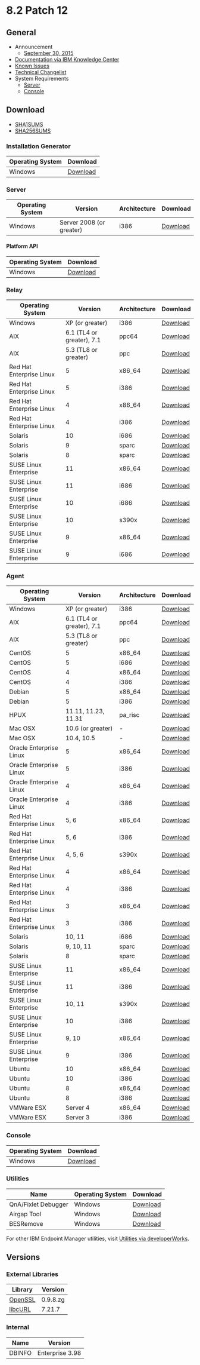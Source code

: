 # 8.2 Patch 12

## General
* Announcement
	* [September 30, 2015](https://bigmail.bigfix.com/pipermail/besadmin-announcements/2015-September/002942.html)
* [Documentation via IBM Knowledge Center](https://www-01.ibm.com/support/knowledgecenter/SS63NW_8.2.0/com.ibm.tem.doc_8.2/lifecyclewelcome.html)
* [Known Issues](https://www-01.ibm.com/support/docview.wss?uid=swg21571487)
* [Technical Changelist](https://support.bigfix.com/bes/changes/fullchangelist-82.txt)
* System Requirements
	* [Server](https://www-01.ibm.com/support/docview.wss?uid=swg21505691)
	* [Console](https://www-01.ibm.com/support/docview.wss?uid=swg21505693)

## Download
* [SHA1SUMS](SHA1SUMS)
* [SHA256SUMS](SHA256SUMS)

### Installation Generator
| Operating System | Download |
| ---------------- | -------- |
| Windows | [Download](http://software.bigfix.com/download/bes/82/BigFix-BES-8.2.1472.0.exe) |

### Server
| Operating System | Version | Architecture | Download |
| ---------------- | ------- | ------------ | -------- |
| Windows | Server 2008 (or greater) | i386 | [Download](http://software.bigfix.com/download/bes/82/BigFix-BES-Server-8.2.1472.0.exe) |

#### Platform API
| Operating System | Download |
| ---------------- | -------- |
| Windows | [Download](http://software.bigfix.com/download/bes/82/BigFix-BES-ServerAPI-8.2.1472.0.exe) |

### Relay
| Operating System | Version | Architecture | Download |
| ---------------- | ------- | ------------ | -------- |
| Windows | XP (or greater) | i386 | [Download](http://software.bigfix.com/download/bes/82/BigFix-BES-Relay-8.2.1472.0.exe) |
| AIX | 6.1 (TL4 or greater), 7.1 | ppc64 | [Download](http://software.bigfix.com/download/bes/82/BESRelay-8.2.1472.0.ppc64_aix61.pkg) |
| AIX | 5.3 (TL8 or greater) | ppc | [Download](http://software.bigfix.com/download/bes/82/BESRelay-8.2.1472.0.ppc_aix53.pkg) |
| Red Hat Enterprise Linux | 5 | x86_64 | [Download](http://software.bigfix.com/download/bes/82/BESRelay-8.2.1472.0-rhe5.x86_84.rpm) |
| Red Hat Enterprise Linux | 5 | i386 | [Download](http://software.bigfix.com/download/bes/82/BESRelay-8.2.1472.0-rhe5.i386.rpm) |
| Red Hat Enterprise Linux | 4 | x86_64 | [Download](http://software.bigfix.com/download/bes/82/BESRelay-8.2.1472.0-rhe4.x86_64.rpm) |
| Red Hat Enterprise Linux | 4 | i386 | [Download](http://software.bigfix.com/download/bes/82/BESRelay-8.2.1472.0-rhe5.i386.rpm) |
| Solaris | 10 | i686 | [Download](http://software.bigfix.com/download/bes/82/BESRelay-8.2.1472.0.x86_sol10.pkg) |
| Solaris | 9 | sparc | [Download](http://software.bigfix.com/download/bes/82/BESRelay-8.2.1472.0.sparc_sol9.pkg) |
| Solaris | 8 | sparc | [Download](http://software.bigfix.com/download/bes/82/BESRelay-8.2.1472.0.sparc_sol8.pkg) |
| SUSE Linux Enterprise | 11 | x86_64 | [Download](http://software.bigfix.com/download/bes/82/BESRelay-8.2.1472.0-sle11.x86_64.rpm) |
| SUSE Linux Enterprise | 11 | i686 | [Download](http://software.bigfix.com/download/bes/82/BESRelay-8.2.1472.0-sle11.i586.rpm) |
| SUSE Linux Enterprise | 10 | i686 | [Download](http://software.bigfix.com/download/bes/82/BESRelay-8.2.1472.0-sle10.i586.rpm) |
| SUSE Linux Enterprise | 10 | s390x | [Download](http://software.bigfix.com/download/bes/82/BESRelay-8.2.1472.0-sle10.s390x.rpm) |
| SUSE Linux Enterprise | 9 | x86_64 | [Download](http://software.bigfix.com/download/bes/82/BESRelay-8.2.1472.0-sle9.x86_64.rpm) |
| SUSE Linux Enterprise | 9 | i686 | [Download](http://software.bigfix.com/download/bes/82/BESRelay-8.2.1472.0-sle9.i586.rpm) |

### Agent
| Operating System | Version | Architecture | Download |
| ---------------- | ------- | ------------ | -------- |
| Windows | XP (or greater) | i386 | [Download](http://software.bigfix.com/download/bes/82/BigFix-BES-Client-8.2.1472.0.exe) |
| AIX | 6.1 (TL4 or greater), 7.1 | ppc64 | [Download](http://software.bigfix.com/download/bes/82/BESAgent-8.2.1472.0.ppc64_aix61.pkg) |
| AIX | 5.3 (TL8 or greater) | ppc | [Download](http://software.bigfix.com/download/bes/82/BESAgent-8.2.1472.0.ppc_aix53.pkg) |
| CentOS | 5 | x86_64 | [Download](http://software.bigfix.com/download/bes/82/BESAgent-8.2.1472.0-rhe5.x86_64.rpm) |
| CentOS | 5 | i686 | [Download](http://software.bigfix.com/download/bes/82/BESAgent-8.2.1472.0-rhe5.i386.rpm) |
| CentOS | 4 | x86_64 | [Download](http://software.bigfix.com/download/bes/82/BESAgent-8.2.1472.0-rhe4.x86_64.rpm) |
| CentOS | 4 | i386 | [Download](http://software.bigfix.com/download/bes/82/BESAgent-8.2.1472.0-rhe4.i386.rpm) |
| Debian | 5 | x86_64 | [Download](http://software.bigfix.com/download/bes/82/BESAgent-8.2.1472.0-debian5.amd64.deb) |
| Debian | 5 | i386 | [Download](http://software.bigfix.com/download/bes/82/BESAgent-8.2.1472.0-debian5.i386.deb) |
| HPUX | 11.11, 11.23, 11.31 | pa_risc | [Download](http://software.bigfix.com/download/bes/82/BESAgent-8.2.1472.0.pa_risc_hpux110.depot) |
| Mac OSX | 10.6 (or greater) | - | [Download](http://software.bigfix.com/download/bes/82/BESAgent-8.2.1472.0-BigFix_MacOSX10.6.pkg) |
| Mac OSX | 10.4, 10.5 | - | [Download](http://software.bigfix.com/download/bes/82/BESAgent-8.2.1472.0-BigFix_MacOSX10.4Upgrade.dmg) |
| Oracle Enterprise Linux | 5 | x86_64 | [Download](http://software.bigfix.com/download/bes/82/BESAgent-8.2.1472.0-rhe5.x86_64.rpm) |
| Oracle Enterprise Linux | 5 | i386 | [Download](http://software.bigfix.com/download/bes/82/BESAgent-8.2.1472.0-rhe5.i386.rpm) |
| Oracle Enterprise Linux | 4 | x86_64 | [Download](http://software.bigfix.com/download/bes/82/BESAgent-8.2.1472.0-rhe4.x86_64.rpm) |
| Oracle Enterprise Linux | 4 | i386 | [Download](http://software.bigfix.com/download/bes/82/BESAgent-8.2.1472.0-rhe4.i386.rpm) |
| Red Hat Enterprise Linux | 5, 6 | x86_64 | [Download](http://software.bigfix.com/download/bes/82/BESAgent-8.2.1472.0-rhe5.x86_64.rpm) |
| Red Hat Enterprise Linux | 5, 6 | i386 | [Download](http://software.bigfix.com/download/bes/82/BESAgent-8.2.1472.0-rhe5.i386.rpm) |
| Red Hat Enterprise Linux | 4, 5, 6 | s390x | [Download](http://software.bigfix.com/download/bes/82/BESAgent-8.2.1472.0-rhe4.s390x.rpm) |
| Red Hat Enterprise Linux | 4 | x86_64 | [Download](http://software.bigfix.com/download/bes/82/BESAgent-8.2.1472.0-rhe4.x86_64.rpm) |
| Red Hat Enterprise Linux | 4 | i386 | [Download](http://software.bigfix.com/download/bes/82/BESAgent-8.2.1472.0-rhe4.i386.rpm) |
| Red Hat Enterprise Linux | 3 | x86_64 | [Download](http://software.bigfix.com/download/bes/82/BESAgent-8.2.1472.0-rhe3.x86_64.rpm) |
| Red Hat Enterprise Linux | 3 | i386 | [Download](http://software.bigfix.com/download/bes/82/BESAgent-8.2.1472.0-rhe3.i386.rpm) |
| Solaris | 10, 11 | i686 | [Download](http://software.bigfix.com/download/bes/82/BESAgent-8.2.1472.0.x86_sol10.pkg) |
| Solaris | 9, 10, 11 | sparc | [Download](http://software.bigfix.com/download/bes/82/BESAgent-8.2.1472.0.sparc_sol9.pkg) |
| Solaris | 8 | sparc | [Download](http://software.bigfix.com/download/bes/82/BESAgent-8.2.1472.0.sparc_sol8.pkg) |
| SUSE Linux Enterprise | 11 | x86_64 | [Download](http://software.bigfix.com/download/bes/82/BESAgent-8.2.1472.0-sle11.x86_64.rpm) |
| SUSE Linux Enterprise | 11 | i386 | [Download](http://software.bigfix.com/download/bes/82/BESAgent-8.2.1472.0-sle11.i586.rpm) |
| SUSE Linux Enterprise | 10, 11 | s390x | [Download](http://software.bigfix.com/download/bes/82/BESAgent-8.2.1472.0-sle10.s390x.rpm) |
| SUSE Linux Enterprise | 10 | i386 | [Download](http://software.bigfix.com/download/bes/82/BESAgent-8.2.1472.0-sle10.i586.rpm) |
| SUSE Linux Enterprise | 9, 10 | x86_64 | [Download](http://software.bigfix.com/download/bes/82/BESAgent-8.2.1472.0-sle9.x86_64.rpm) |
| SUSE Linux Enterprise | 9 | i386 | [Download](http://software.bigfix.com/download/bes/82/BESAgent-8.2.1472.0-sle9.i586.rpm) |
| Ubuntu | 10 | x86_64 | [Download](http://software.bigfix.com/download/bes/82/BESAgent-8.2.1472.0-ubuntu10.amd64.deb) |
| Ubuntu | 10 | i386 | [Download](http://software.bigfix.com/download/bes/82/BESAgent-8.2.1472.0-ubuntu10.i386.deb) |
| Ubuntu | 8 | x86_64 | [Download](http://software.bigfix.com/download/bes/82/BESAgent-8.2.1472.0-ubuntu8.amd64.deb) |
| Ubuntu | 8 | i386 | [Download](http://software.bigfix.com/download/bes/82/BESAgent-8.2.1472.0-ubuntu8.i386.deb) |
| VMWare ESX | Server 4 | x86_64 | [Download](http://software.bigfix.com/download/bes/82/BESAgent-8.2.1472.0-rhe5.x86_64.rpm) |
| VMWare ESX | Server 3 | i386 | [Download](http://software.bigfix.com/download/bes/82/BESAgent-8.2.1472.0-rhe3.i386.rpm) |

### Console
| Operating System | Download |
| ---------------- | -------- |
| Windows | [Download](http://software.bigfix.com/download/bes/82/BigFix-BES-Console-8.2.1472.0.exe) |

### Utilities
| Name | Operating System | Download |
| ---- | ---------------- | -------- |
| QnA/Fixlet Debugger | Windows | [Download](http://software.bigfix.com/download/bes/82/util/QNA8.2.1472.0.zip) |
| Airgap Tool | Windows | [Download](http://software.bigfix.com/download/bes/82/util/BESAirgapTool8.2.1472.0.zip) |
| BESRemove | Windows | [Download](http://software.bigfix.com/download/bes/82/util/BESRemove8.2.1472.0.exe) |

For other IBM Endpoint Manager utilities, visit [Utilities via developerWorks](https://www.ibm.com/developerworks/community/wikis/home?lang=en#!/wiki/Tivoli%20Endpoint%20Manager/page/Utilities).

## Versions

### External Libraries
| Library | Version |
| ------- | ------- |
| [OpenSSL](https://www.openssl.org) | 0.9.8.zg |
| [libcURL](http://curl.haxx.se/libcurl/) | 7.21.7 |

### Internal
| Name | Version |
| ---- | ------- |
| DBINFO | Enterprise 3.98 |
